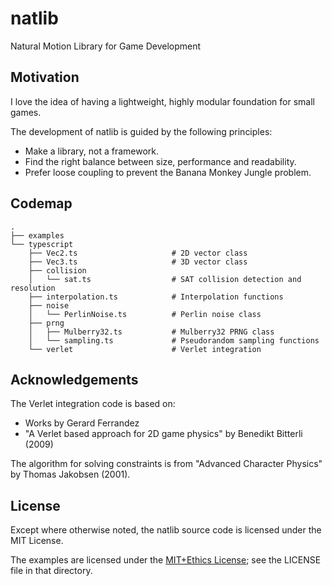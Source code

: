# natlib

Natural Motion Library for Game Development

## Motivation

I love the idea of having a lightweight, highly modular foundation for small games.

The development of natlib is guided by the following principles:

* Make a library, not a framework.
* Find the right balance between size, performance and readability.
* Prefer loose coupling to prevent the Banana Monkey Jungle problem.

## Codemap

```
.
├── examples
└── typescript
    ├── Vec2.ts                     # 2D vector class
    ├── Vec3.ts                     # 3D vector class
    ├── collision
    │   └── sat.ts                  # SAT collision detection and resolution
    ├── interpolation.ts            # Interpolation functions
    ├── noise
    │   └── PerlinNoise.ts          # Perlin noise class
    ├── prng
    │   ├── Mulberry32.ts           # Mulberry32 PRNG class
    │   └── sampling.ts             # Pseudorandom sampling functions
    └── verlet                      # Verlet integration
```

## Acknowledgements

The Verlet integration code is based on:

* Works by Gerard Ferrandez
* "A Verlet based approach for 2D game physics" by Benedikt Bitterli (2009)

The algorithm for solving constraints is from "Advanced Character Physics" by Thomas Jakobsen (2001).

## License

Except where otherwise noted, the natlib source code is licensed under the MIT License.

The examples are licensed under the [MIT+Ethics License][ethics-license]; see the LICENSE file in that directory.

[ethics-license]: https://github.com/mvasilkov/natlib/blob/master/examples/LICENSE
